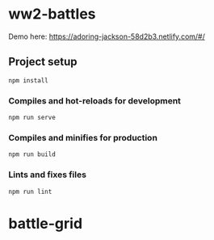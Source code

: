 # ww2-battles

Demo here: https://adoring-jackson-58d2b3.netlify.com/#/

## Project setup
```
npm install
```

### Compiles and hot-reloads for development
```
npm run serve
```

### Compiles and minifies for production
```
npm run build
```

### Lints and fixes files
```
npm run lint
```
# battle-grid
